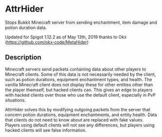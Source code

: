 AttrHider
=========

Stops Bukkit Minecraft server from sending enchantment, item damage and potion duration data.

Updated for Spigot 1.12.2 as of May 13th, 2019 thanks to Okx (https://github.com/okx-code/MetaHider)

## Description

Minecraft servers send packets containing data about other players to Minecraft clients. Some of this data is not
necessarily needed by the client, such as potion durations, equipment enchantment types, and health. The vanilla
Minecraft client does not display these for other entities other than the player themself, but hacked clients can. This
gives an edge to players with hacked clients over those who use the default client, especially in PvP situations.

AttrHider solves this by modifying outgoing packets from the server that concern potion durations, equipment
enchantments, and entity health. Data that clients do not need to know about are replaced with fake values. Players
using default clients will not see any differences, but players using hacked clients will see false information.
